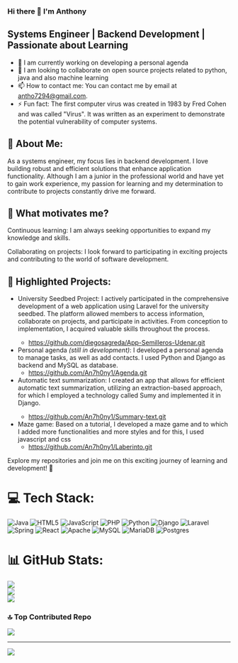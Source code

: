 ### Hi there 👋 I'm Anthony
## Systems Engineer | Backend Development | Passionate about Learning
<!--
**An7h0ny1/An7h0ny1** is a ✨ _special_ ✨ repository because its `README.md` (this file) appears on your GitHub profile.

Here are some ideas to get you started:
-->
- 🔭 I am currently working on developing a personal agenda
- 👯 I am looking to collaborate on open source projects related to python, java and also machine learning
- 📫 How to contact me: You can contact me by email at antho7294@gmail.com.
- ⚡ Fun fact: The first computer virus was created in 1983 by Fred Cohen and was called "Virus". It was written as an experiment to demonstrate the potential vulnerability of computer systems.


## 💼 About Me:
As a systems engineer, my focus lies in backend development. I love building robust and efficient solutions that enhance application functionality. Although I am a junior in the professional world and have yet to gain work experience, my passion for learning and my determination to contribute to projects constantly drive me forward.

## 🚀 What motivates me?
Continuous learning: I am always seeking opportunities to expand my knowledge and skills.

Collaborating on projects: I look forward to participating in exciting projects and contributing to the world of software development.

## 🌟 Highlighted Projects:
<ul>
  <li>University Seedbed Project: I actively participated in the comprehensive development of a web application using Laravel for the university seedbed. The platform allowed members to access information, collaborate on projects, and participate in activities. From conception to implementation, I acquired valuable skills throughout the process.</li>

  - https://github.com/diegosagreda/App-Semilleros-Udenar.git
    
  <li>Personal agenda <em>(still in development)</em>: I developed a personal agenda to manage tasks, as well as add contacts. I used Python and Django as backend and MySQL as database.</il>
  
  - https://github.com/An7h0ny1/Agenda.git
  
  <li>Automatic text summarization: I created an app that allows for efficient automatic text summarization, utilizing an extraction-based approach, for which I employed a technology called Sumy and implemented it in Django.</li>
  
  - https://github.com/An7h0ny1/Summary-text.git
  
 <li> Maze game: Based on a tutorial, I developed a maze game and to which I added more functionalities and more styles and for this, I used javascript and css </il>
 
  - https://github.com/An7h0ny1/Laberinto.git
</ul>
Explore my repositories and join me on this exciting journey of learning and development! 🚀



# 💻 Tech Stack:
![Java](https://img.shields.io/badge/java-%23ED8B00.svg?style=plastic&logo=openjdk&logoColor=white) ![HTML5](https://img.shields.io/badge/html5-%23E34F26.svg?style=plastic&logo=html5&logoColor=white) ![JavaScript](https://img.shields.io/badge/javascript-%23323330.svg?style=plastic&logo=javascript&logoColor=%23F7DF1E) ![PHP](https://img.shields.io/badge/php-%23777BB4.svg?style=plastic&logo=php&logoColor=white) ![Python](https://img.shields.io/badge/python-3670A0?style=plastic&logo=python&logoColor=ffdd54) ![Django](https://img.shields.io/badge/django-%23092E20.svg?style=plastic&logo=django&logoColor=white) ![Laravel](https://img.shields.io/badge/laravel-%23FF2D20.svg?style=plastic&logo=laravel&logoColor=white) ![Spring](https://img.shields.io/badge/spring-%236DB33F.svg?style=plastic&logo=spring&logoColor=white) ![React](https://img.shields.io/badge/react-%2320232a.svg?style=plastic&logo=react&logoColor=%2361DAFB) ![Apache](https://img.shields.io/badge/apache-%23D42029.svg?style=plastic&logo=apache&logoColor=white) ![MySQL](https://img.shields.io/badge/mysql-%2300000f.svg?style=plastic&logo=mysql&logoColor=white) ![MariaDB](https://img.shields.io/badge/MariaDB-003545?style=plastic&logo=mariadb&logoColor=white) ![Postgres](https://img.shields.io/badge/postgres-%23316192.svg?style=plastic&logo=postgresql&logoColor=white)
# 📊 GitHub Stats:
![](https://github-readme-stats.vercel.app/api?username=An7h0ny1&theme=dark&hide_border=false&include_all_commits=true&count_private=false)<br/>
![](https://github-readme-streak-stats.herokuapp.com/?user=An7h0ny1&theme=dark&hide_border=false)<br/>
![](https://github-readme-stats.vercel.app/api/top-langs/?username=An7h0ny1&theme=dark&hide_border=false&include_all_commits=true&count_private=false&layout=compact)

### 🔝 Top Contributed Repo
![](https://github-contributor-stats.vercel.app/api?username=An7h0ny1&limit=5&theme=dark&combine_all_yearly_contributions=true)

---
[![](https://visitcount.itsvg.in/api?id=An7h0ny1&icon=0&color=3)](https://visitcount.itsvg.in)

<!-- Proudly created with GPRM ( https://gprm.itsvg.in ) -->


